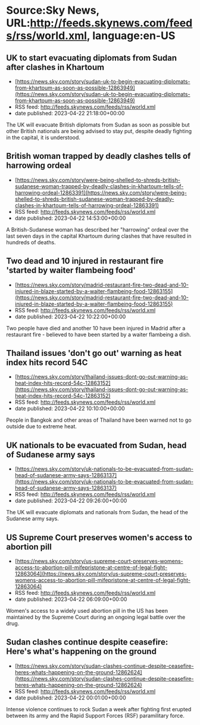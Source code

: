 # Source:Sky News, URL:http://feeds.skynews.com/feeds/rss/world.xml, language:en-US

## UK to start evacuating diplomats from Sudan after clashes in Khartoum
 - [https://news.sky.com/story/sudan-uk-to-begin-evacuating-diplomats-from-khartoum-as-soon-as-possible-12863949](https://news.sky.com/story/sudan-uk-to-begin-evacuating-diplomats-from-khartoum-as-soon-as-possible-12863949)
 - RSS feed: http://feeds.skynews.com/feeds/rss/world.xml
 - date published: 2023-04-22 21:18:00+00:00

The UK will evacuate British diplomats from Sudan as soon as possible but other British nationals are being advised to stay put, despite deadly fighting in the capital, it is understood.

## British woman trapped by deadly clashes tells of harrowing ordeal
 - [https://news.sky.com/story/were-being-shelled-to-shreds-british-sudanese-woman-trapped-by-deadly-clashes-in-khartoum-tells-of-harrowing-ordeal-12863391](https://news.sky.com/story/were-being-shelled-to-shreds-british-sudanese-woman-trapped-by-deadly-clashes-in-khartoum-tells-of-harrowing-ordeal-12863391)
 - RSS feed: http://feeds.skynews.com/feeds/rss/world.xml
 - date published: 2023-04-22 14:53:00+00:00

A British-Sudanese woman has described her "harrowing" ordeal over the last seven days in the capital Khartoum during clashes that have resulted in hundreds of deaths.

## Two dead and 10 injured in restaurant fire 'started by waiter flambeing food'
 - [https://news.sky.com/story/madrid-restaurant-fire-two-dead-and-10-injured-in-blaze-started-by-a-waiter-flambeing-food-12863155](https://news.sky.com/story/madrid-restaurant-fire-two-dead-and-10-injured-in-blaze-started-by-a-waiter-flambeing-food-12863155)
 - RSS feed: http://feeds.skynews.com/feeds/rss/world.xml
 - date published: 2023-04-22 10:22:00+00:00

Two people have died and another 10 have been injured in Madrid after a restaurant fire - believed to have been started by a waiter flambeing a dish.

## Thailand issues 'don't go out' warning as heat index hits record 54C
 - [https://news.sky.com/story/thailand-issues-dont-go-out-warning-as-heat-index-hits-record-54c-12863152](https://news.sky.com/story/thailand-issues-dont-go-out-warning-as-heat-index-hits-record-54c-12863152)
 - RSS feed: http://feeds.skynews.com/feeds/rss/world.xml
 - date published: 2023-04-22 10:10:00+00:00

People in Bangkok and other areas of Thailand have been warned not to go outside due to extreme heat.

## UK nationals to be evacuated from Sudan, head of Sudanese army says
 - [https://news.sky.com/story/uk-nationals-to-be-evacuated-from-sudan-head-of-sudanese-army-says-12863137](https://news.sky.com/story/uk-nationals-to-be-evacuated-from-sudan-head-of-sudanese-army-says-12863137)
 - RSS feed: http://feeds.skynews.com/feeds/rss/world.xml
 - date published: 2023-04-22 09:26:00+00:00

The UK will evacuate diplomats and nationals from Sudan, the head of the Sudanese army says.

## US Supreme Court preserves women's access to abortion pill
 - [https://news.sky.com/story/us-supreme-court-preserves-womens-access-to-abortion-pill-mifepristone-at-centre-of-legal-fight-12863064](https://news.sky.com/story/us-supreme-court-preserves-womens-access-to-abortion-pill-mifepristone-at-centre-of-legal-fight-12863064)
 - RSS feed: http://feeds.skynews.com/feeds/rss/world.xml
 - date published: 2023-04-22 06:09:00+00:00

Women's access to a widely used abortion pill in the US has been maintained by the Supreme Court during an ongoing legal battle over the drug.

## Sudan clashes continue despite ceasefire: Here's what's happening on the ground
 - [https://news.sky.com/story/sudan-clashes-continue-despite-ceasefire-heres-whats-happening-on-the-ground-12862624](https://news.sky.com/story/sudan-clashes-continue-despite-ceasefire-heres-whats-happening-on-the-ground-12862624)
 - RSS feed: http://feeds.skynews.com/feeds/rss/world.xml
 - date published: 2023-04-22 00:01:00+00:00

Intense violence continues to rock Sudan a week after fighting first erupted between its army and the Rapid Support Forces (RSF) paramilitary force.

